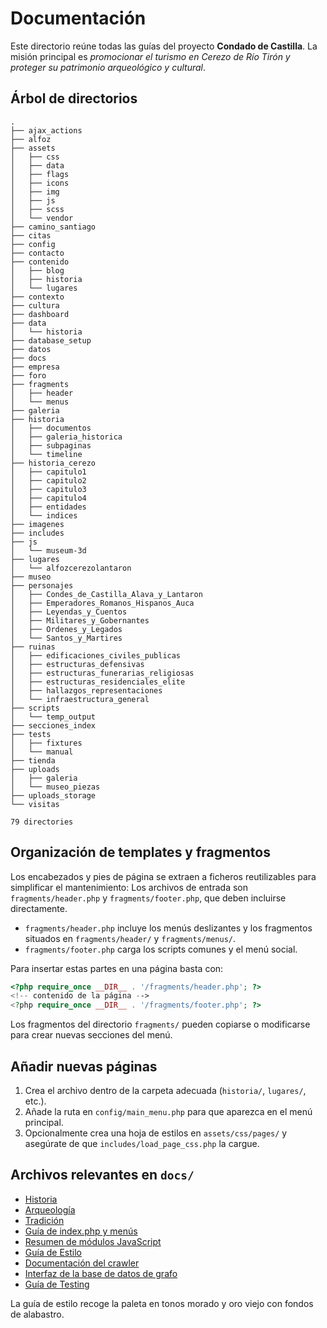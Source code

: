 # Documentación

Este directorio reúne todas las guías del proyecto **Condado de Castilla**.
La misión principal es *promocionar el turismo en Cerezo de Río Tirón y*
*proteger su patrimonio arqueológico y cultural*.

## Árbol de directorios

```text
.
├── ajax_actions
├── alfoz
├── assets
│   ├── css
│   ├── data
│   ├── flags
│   ├── icons
│   ├── img
│   ├── js
│   ├── scss
│   └── vendor
├── camino_santiago
├── citas
├── config
├── contacto
├── contenido
│   ├── blog
│   ├── historia
│   └── lugares
├── contexto
├── cultura
├── dashboard
├── data
│   └── historia
├── database_setup
├── datos
├── docs
├── empresa
├── foro
├── fragments
│   ├── header
│   └── menus
├── galeria
├── historia
│   ├── documentos
│   ├── galeria_historica
│   ├── subpaginas
│   └── timeline
├── historia_cerezo
│   ├── capitulo1
│   ├── capitulo2
│   ├── capitulo3
│   ├── capitulo4
│   ├── entidades
│   └── indices
├── imagenes
├── includes
├── js
│   └── museum-3d
├── lugares
│   └── alfozcerezolantaron
├── museo
├── personajes
│   ├── Condes_de_Castilla_Alava_y_Lantaron
│   ├── Emperadores_Romanos_Hispanos_Auca
│   ├── Leyendas_y_Cuentos
│   ├── Militares_y_Gobernantes
│   ├── Ordenes_y_Legados
│   └── Santos_y_Martires
├── ruinas
│   ├── edificaciones_civiles_publicas
│   ├── estructuras_defensivas
│   ├── estructuras_funerarias_religiosas
│   ├── estructuras_residenciales_elite
│   ├── hallazgos_representaciones
│   └── infraestructura_general
├── scripts
│   └── temp_output
├── secciones_index
├── tests
│   ├── fixtures
│   └── manual
├── tienda
├── uploads
│   ├── galeria
│   └── museo_piezas
├── uploads_storage
└── visitas

79 directories
```

## Organización de templates y fragmentos

Los encabezados y pies de página se extraen a ficheros reutilizables para
simplificar el mantenimiento:
Los archivos de entrada son `fragments/header.php` y `fragments/footer.php`, que deben incluirse directamente.

- `fragments/header.php` incluye los menús deslizantes y los fragmentos situados en
  `fragments/header/` y `fragments/menus/`.
- `fragments/footer.php` carga los scripts comunes y el menú social.

Para insertar estas partes en una página basta con:

```php
<?php require_once __DIR__ . '/fragments/header.php'; ?>
<!-- contenido de la página -->
<?php require_once __DIR__ . '/fragments/footer.php'; ?>
```

Los fragmentos del directorio `fragments/` pueden copiarse o modificarse para
crear nuevas secciones del menú.

## Añadir nuevas páginas

1. Crea el archivo dentro de la carpeta adecuada (`historia/`, `lugares/`, etc.).
2. Añade la ruta en `config/main_menu.php` para que aparezca en el menú principal.
3. Opcionalmente crea una hoja de estilos en `assets/css/pages/` y asegúrate
   de que `includes/load_page_css.php` la cargue.

## Archivos relevantes en `docs/`

- [Historia](historia.md)
- [Arqueología](arqueologia.md)
- [Tradición](tradicion.md)
- [Guía de index.php y menús](index-guide.md)
- [Resumen de módulos JavaScript](js-modules-overview.md)
- [Guía de Estilo](style-guide.md)
- [Documentación del crawler](crawler.md)
- [Interfaz de la base de datos de grafo](graph_db.md)
- [Guía de Testing](testing.md)

La guía de estilo recoge la paleta en tonos morado y oro viejo con fondos de
alabastro.

